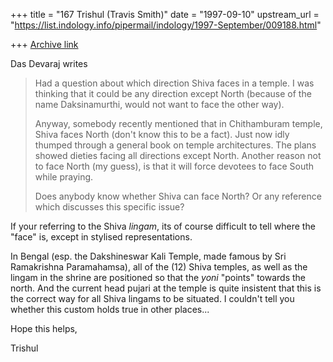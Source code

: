 +++
title = "167 Trishul (Travis Smith)"
date = "1997-09-10"
upstream_url = "https://list.indology.info/pipermail/indology/1997-September/009188.html"

+++
[Archive link](https://list.indology.info/pipermail/indology/1997-September/009188.html)

Das Devaraj writes

>Had a question about which direction Shiva faces in a temple.
>I was thinking that it could be any direction except North
>(because of the name Daksinamurthi, would not want to face
>the other way).
>
>Anyway, somebody recently mentioned that in Chithamburam temple,
>Shiva faces North (don't know this to be a fact).  Just now idly
>thumped through a general book on temple architectures.  The
>plans showed dieties facing all directions except North.  Another
>reason not to face North (my guess), is that it will force
>devotees to face South while praying.
>
>Does anybody know whether Shiva can face North?  Or any reference
>which discusses this specific issue?
>

If your referring to the Shiva _lingam_, its of course difficult to tell
where the "face" is, except in stylised representations.

In Bengal (esp. the Dakshineswar Kali Temple, made famous by Sri
Ramakrishna Paramahamsa), all of the (12) Shiva temples, as well as the
lingam in the shrine are positioned so that the _yoni_ "points" towards the
north. And the current head pujari at the temple is quite insistent that
this is the correct way for all Shiva lingams to be situated. I couldn't
tell you whether this custom holds true in other places...

Hope this helps,

Trishul








